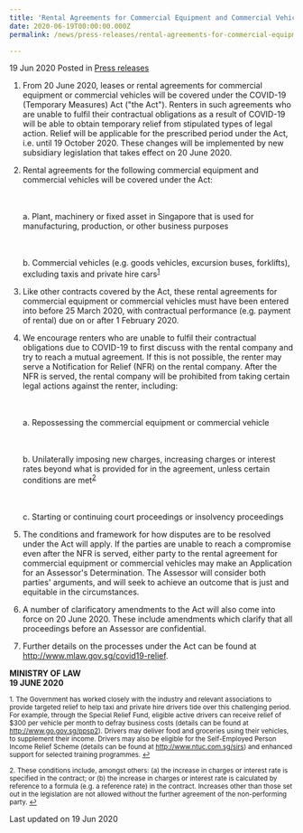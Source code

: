 ```yaml
---
title: 'Rental Agreements for Commercial Equipment and Commercial Vehicles to be Covered under COVID-19 (Temporary Measures) Act'
date: 2020-06-19T00:00:00.000Z
permalink: /news/press-releases/rental-agreements-for-commercial-equipment-and-commercial-vehicles-to-be-covered-under-covid-19-temporary-measures-act/

---
```



19 Jun 2020 Posted in [Press releases](/news/press-releases)

<ol start="1">
<li>From 20 June 2020, leases or rental agreements for commercial equipment or commercial vehicles will be covered under the COVID-19 (Temporary Measures) Act ("the Act"). Renters in such agreements who are unable to fulfil their contractual obligations as a result of COVID-19 will be able to obtain temporary relief from stipulated types of legal action. Relief will be applicable for the prescribed period under the Act, i.e. until 19 October 2020. These changes will be implemented by new subsidiary legislation that takes effect on 20 June 2020.</li></ol>

<ol start="2">
<li>Rental agreements for the following commercial equipment and commercial vehicles will be covered under the Act:

<br><br>a. Plant, machinery or fixed asset in Singapore that is used for manufacturing, production, or other business purposes

<br><br>b. Commercial vehicles (e.g. goods vehicles, excursion buses, forklifts), excluding taxis and private hire cars<sup><a href="#fn1" id="ref1">1</a></sup>
</li></ol>

<ol start="3">
<li>Like other contracts covered by the Act, these rental agreements for commercial equipment or commercial vehicles must have been entered into before 25 March 2020, with contractual performance (e.g. payment of rental) due on or after 1 February 2020.</li></ol>

<ol start="4">
<li>We encourage renters who are unable to fulfil their contractual obligations due to COVID-19 to first discuss with the rental company and try to reach a mutual agreement. If this is not possible, the renter may serve a Notification for Relief (NFR) on the rental company. After the NFR is served, the rental company will be prohibited from taking certain legal actions against the renter, including:

<br><br>a. Repossessing the commercial equipment or commercial vehicle

<br><br>b. Unilaterally imposing new charges, increasing charges or interest rates beyond what is provided for in the agreement, unless certain conditions are met<sup><a href="#fn2" id="ref2">2</a></sup>

<br><br>c. Starting or continuing court proceedings or insolvency proceedings
</li></ol>

<ol start="5">
<li>The conditions and framework for how disputes are to be resolved under the Act will apply. If the parties are unable to reach a compromise even after the NFR is served, either party to the rental agreement for commercial equipment or commercial vehicles may make an Application for an Assessor's Determination. The Assessor will consider both parties' arguments, and will seek to achieve an outcome that is just and equitable in the circumstances.</li></ol>

<ol start="6">
<li>A number of clarificatory amendments to the Act will also come into force on 20 June 2020. These include amendments which clarify that all proceedings before an Assessor are confidential.</li></ol>

<ol start="7">
<li>Further details on the processes under the Act can be found at <a href="http://www.mlaw.gov.sg/covid19-relief">http://www.mlaw.gov.sg/covid19-relief</a>.</li></ol>


**MINISTRY OF LAW**
<br>**19 JUNE 2020**


<p><sup id="fn1">1. The Government has worked closely with the industry and relevant associations to provide targeted relief to help taxi and private hire drivers tide over this challenging period. For example, through the Special Relief Fund, eligible active drivers can receive relief of $300 per vehicle per month to defray business costs (details can be found at <a href="http://www.go.gov.sg/ppsp2">http://www.go.gov.sg/ppsp2</a>). Drivers may deliver food and groceries using their vehicles, to supplement their income. Drivers may also be eligible for the Self-Employed Person Income Relief Scheme (details can be found at <a href="http://www.ntuc.com.sg/sirs">http://www.ntuc.com.sg/sirs</a>) and enhanced support for selected training programmes. <a href="#ref1" title="Jump back to footnote 1 in the text.">↩</a></sup></p>

<p><sup id="fn2">2. These conditions include, amongst others: (a) the increase in charges or interest rate is specified in the contract; or (b) the increase in charges or interest rate is calculated by reference to a formula (e.g. a reference rate) in the contract. Increases other than those set out in the legislation are not allowed without the further agreement of the non-performing party. <a href="#ref2" title="Jump back to footnote 2 in the text.">↩</a></sup></p>


<p class="right-side-updated">Last updated on 19 Jun 2020</p>

